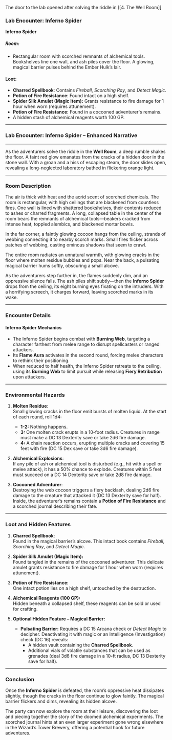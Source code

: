 The door to the lab opened after solving the riddle in [[4. The Well Room]]
### **Lab Encounter: Inferno Spider**
**Inferno Spider**
##### **Room:**
 - Rectangular room with scorched remnants of alchemical tools. Bookshelves line one wall, and ash piles cover the floor. A glowing, magical barrier pulses behind the Ember Hulk’s lair.

#### **Loot**:
- **Charred Spellbook**: Contains *Fireball*, *Scorching Ray*, and *Detect Magic*.
- **Potion of Fire Resistance**: Found intact on a high shelf.
- **Spider Silk Amulet (Magic Item):** Grants resistance to fire damage for 1 hour when worn (requires attunement).
- **Potion of Fire Resistance:** Found in a cocooned adventurer's remains.
- A hidden stash of alchemical reagents worth 100 GP.
---
### **Lab Encounter: Inferno Spider – Enhanced Narrative**

---

As the adventurers solve the riddle in the **Well Room**, a deep rumble shakes the floor. A faint red glow emanates from the cracks of a hidden door in the stone wall. With a groan and a hiss of escaping steam, the door slides open, revealing a long-neglected laboratory bathed in flickering orange light.

---

### **Room Description**

The air is thick with heat and the acrid scent of scorched chemicals. The room is rectangular, with high ceilings that are blackened from countless fires. One wall is lined with shattered bookshelves, their contents reduced to ashes or charred fragments. A long, collapsed table in the center of the room bears the remnants of alchemical tools—beakers cracked from intense heat, toppled alembics, and blackened mortar bowls.

In the far corner, a faintly glowing cocoon hangs from the ceiling, strands of webbing connecting it to nearby scorch marks. Small fires flicker across patches of webbing, casting ominous shadows that seem to crawl.

The entire room radiates an unnatural warmth, with glowing cracks in the floor where molten residue bubbles and pops. Near the back, a pulsating magical barrier hums softly, obscuring a small alcove.

As the adventurers step further in, the flames suddenly dim, and an oppressive silence falls. The ash piles shift subtly—then the **Inferno Spider** drops from the ceiling, its eight burning eyes fixating on the intruders. With a horrifying screech, it charges forward, leaving scorched marks in its wake.

---

### **Encounter Details**

#### **Inferno Spider Mechanics**

- The Inferno Spider begins combat with **Burning Web**, targeting a character farthest from melee range to disrupt spellcasters or ranged attackers.
- Its **Flame Aura** activates in the second round, forcing melee characters to rethink their positioning.
- When reduced to half health, the Inferno Spider retreats to the ceiling, using its **Burning Web** to limit pursuit while releasing **Fiery Retribution** upon attackers.

---

### **Environmental Hazards**

1. **Molten Residue**:  
    Small glowing cracks in the floor emit bursts of molten liquid. At the start of each round, roll 1d4:
    
    - **1-2:** Nothing happens.
    - **3:** One molten crack erupts in a 10-foot radius. Creatures in range must make a DC 13 Dexterity save or take 2d6 fire damage.
    - **4:** A chain reaction occurs, erupting multiple cracks and covering 15 feet with fire (DC 15 Dex save or take 3d6 fire damage).
2. **Alchemical Explosions**:  
    If any pile of ash or alchemical tool is disturbed (e.g., hit with a spell or melee attack), it has a 50% chance to explode. Creatures within 5 feet must succeed on a DC 14 Dexterity save or take 2d8 fire damage.
    
3. **Cocooned Adventurer**:  
    Destroying the web cocoon triggers a fiery backlash, dealing 2d6 fire damage to the creature that attacked it (DC 13 Dexterity save for half). Inside, the adventurer’s remains contain a **Potion of Fire Resistance** and a scorched journal describing their fate.
    

---

### **Loot and Hidden Features**

1. **Charred Spellbook**:  
    Found in the magical barrier’s alcove. This intact book contains _Fireball_, _Scorching Ray_, and _Detect Magic_.
    
2. **Spider Silk Amulet (Magic Item):**  
    Found tangled in the remains of the cocooned adventurer. This delicate amulet grants resistance to fire damage for 1 hour when worn (requires attunement).
    
3. **Potion of Fire Resistance:**  
    One intact potion lies on a high shelf, untouched by the destruction.
    
4. **Alchemical Reagents (100 GP):**  
    Hidden beneath a collapsed shelf, these reagents can be sold or used for crafting.
    
5. **Optional Hidden Feature – Magical Barrier:**
    
    - **Pulsating Barrier:** Requires a DC 15 Arcana check or _Detect Magic_ to decipher. Deactivating it with magic or an Intelligence (Investigation) check (DC 16) reveals:
        - A hidden vault containing the **Charred Spellbook**.
        - Additional vials of volatile substances that can be used as grenades (deal 3d6 fire damage in a 10-ft radius, DC 13 Dexterity save for half).

---

### **Conclusion**

Once the **Inferno Spider** is defeated, the room’s oppressive heat dissipates slightly, though the cracks in the floor continue to glow faintly. The magical barrier flickers and dims, revealing its hidden alcove.

The party can now explore the room at their leisure, discovering the loot and piecing together the story of the doomed alchemical experiments. The scorched journal hints at an even larger experiment gone wrong elsewhere in the Wizard’s Tower Brewery, offering a potential hook for future adventures.